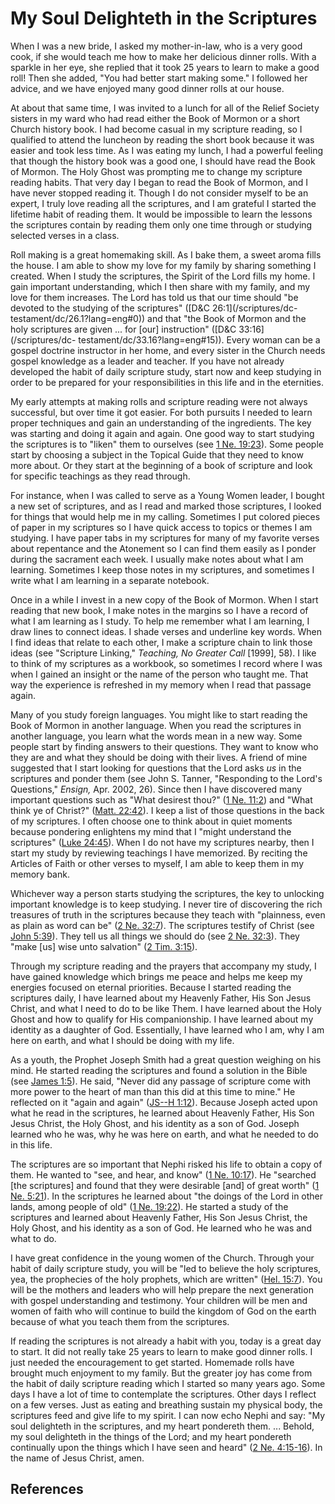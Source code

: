 # My Soul Delighteth in the Scriptures

When I was a new bride, I asked my mother-in-law, who is a very good cook, if
she would teach me how to make her delicious dinner rolls. With a sparkle in
her eye, she replied that it took 25 years to learn to make a good roll! Then
she added, "You had better start making some." I followed her advice, and we
have enjoyed many good dinner rolls at our house.

At about that same time, I was invited to a lunch for all of the Relief
Society sisters in my ward who had read either the Book of Mormon or a short
Church history book. I had become casual in my scripture reading, so I
qualified to attend the luncheon by reading the short book because it was
easier and took less time. As I was eating my lunch, I had a powerful feeling
that though the history book was a good one, I should have read the Book of
Mormon. The Holy Ghost was prompting me to change my scripture reading habits.
That very day I began to read the Book of Mormon, and I have never stopped
reading it. Though I do not consider myself to be an expert, I truly love
reading all the scriptures, and I am grateful I started the lifetime habit of
reading them. It would be impossible to learn the lessons the scriptures
contain by reading them only one time through or studying selected verses in a
class.

Roll making is a great homemaking skill. As I bake them, a sweet aroma fills
the house. I am able to show my love for my family by sharing something I
created. When I study the scriptures, the Spirit of the Lord fills my home. I
gain important understanding, which I then share with my family, and my love
for them increases. The Lord has told us that our time should "be devoted to
the studying of the scriptures" ([D&amp;C 26:1](/scriptures/dc-
testament/dc/26.1?lang=eng#0)) and that "the Book of Mormon and the holy
scriptures are given ... for [our] instruction" ([D&amp;C 33:16](/scriptures/dc-
testament/dc/33.16?lang=eng#15)). Every woman can be a gospel doctrine
instructor in her home, and every sister in the Church needs gospel knowledge
as a leader and teacher. If you have not already developed the habit of daily
scripture study, start now and keep studying in order to be prepared for your
responsibilities in this life and in the eternities.

My early attempts at making rolls and scripture reading were not always
successful, but over time it got easier. For both pursuits I needed to learn
proper techniques and gain an understanding of the ingredients. The key was
starting and doing it again and again. One good way to start studying the
scriptures is to "liken" them to ourselves (see [1 Ne.
19:23](/scriptures/bofm/1-ne/19.23?lang=eng#22)). Some people start by
choosing a subject in the Topical Guide that they need to know more about. Or
they start at the beginning of a book of scripture and look for specific
teachings as they read through.

For instance, when I was called to serve as a Young Women leader, I bought a
new set of scriptures, and as I read and marked those scriptures, I looked for
things that would help me in my calling. Sometimes I put colored pieces of
paper in my scriptures so I have quick access to topics or themes I am
studying. I have paper tabs in my scriptures for many of my favorite verses
about repentance and the Atonement so I can find them easily as I ponder
during the sacrament each week. I usually make notes about what I am learning.
Sometimes I keep those notes in my scriptures, and sometimes I write what I am
learning in a separate notebook.

Once in a while I invest in a new copy of the Book of Mormon. When I start
reading that new book, I make notes in the margins so I have a record of what
I am learning as I study. To help me remember what I am learning, I draw lines
to connect ideas. I shade verses and underline key words. When I find ideas
that relate to each other, I make a scripture chain to link those ideas (see
"Scripture Linking," _Teaching, No Greater Call_ [1999], 58). I like to think
of my scriptures as a workbook, so sometimes I record where I was when I
gained an insight or the name of the person who taught me. That way the
experience is refreshed in my memory when I read that passage again.

Many of you study foreign languages. You might like to start reading the Book
of Mormon in another language. When you read the scriptures in another
language, you learn what the words mean in a new way. Some people start by
finding answers to their questions. They want to know who they are and what
they should be doing with their lives. A friend of mine suggested that I start
looking for questions that the Lord asks _us_ in the scriptures and ponder
them (see John S. Tanner, "Responding to the Lord's Questions," _Ensign,_ Apr.
2002, 26). Since then I have discovered many important questions such as "What
desirest thou?" ([1 Ne. 11:2](/scriptures/bofm/1-ne/11.2?lang=eng#1)) and
"What think ye of Christ?" ([Matt.
22:42](/scriptures/nt/matt/22.42?lang=eng#41)). I keep a list of those
questions in the back of my scriptures. I often choose one to think about in
quiet moments because pondering enlightens my mind that I "might understand
the scriptures" ([Luke 24:45](/scriptures/nt/luke/24.45?lang=eng#44)). When I
do not have my scriptures nearby, then I start my study by reviewing teachings
I have memorized. By reciting the Articles of Faith or other verses to myself,
I am able to keep them in my memory bank.

Whichever way a person starts studying the scriptures, the key to unlocking
important knowledge is to keep studying. I never tire of discovering the rich
treasures of truth in the scriptures because they teach with "plainness, even
as plain as word can be" ([2 Ne.
32:7](/scriptures/bofm/2-ne/32.7?lang=eng#6)). The scriptures testify of
Christ (see [John 5:39](/scriptures/nt/john/5.39?lang=eng#38)). They tell us
all things we should do (see [2 Ne.
32:3](/scriptures/bofm/2-ne/32.3?lang=eng#2)). They "make [us] wise unto
salvation" ([2 Tim. 3:15](/scriptures/nt/2-tim/3.15?lang=eng#14)).

Through my scripture reading and the prayers that accompany my study, I have
gained knowledge which brings me peace and helps me keep my energies focused
on eternal priorities. Because I started reading the scriptures daily, I have
learned about my Heavenly Father, His Son Jesus Christ, and what I need to do
to be like Them. I have learned about the Holy Ghost and how to qualify for
His companionship. I have learned about my identity as a daughter of God.
Essentially, I have learned who I am, why I am here on earth, and what I
should be doing with my life.

As a youth, the Prophet Joseph Smith had a great question weighing on his
mind. He started reading the scriptures and found a solution in the Bible (see
[James 1:5](/scriptures/nt/james/1.5?lang=eng#4)). He said, "Never did any
passage of scripture come with more power to the heart of man than this did at
this time to mine." He reflected on it "again and again" ([JS--H
1:12](/scriptures/pgp/js-h/1.12?lang=eng#11)). Because Joseph acted upon what
he read in the scriptures, he learned about Heavenly Father, His Son Jesus
Christ, the Holy Ghost, and his identity as a son of God. Joseph learned who
he was, why he was here on earth, and what he needed to do in this life.

The scriptures are so important that Nephi risked his life to obtain a copy of
them. He wanted to "see, and hear, and know" ([1 Ne.
10:17](/scriptures/bofm/1-ne/10.17?lang=eng#16)). He "searched [the
scriptures] and found that they were desirable [and] of great worth" ([1 Ne.
5:21](/scriptures/bofm/1-ne/5.21?lang=eng#20)). In the scriptures he learned
about "the doings of the Lord in other lands, among people of old" ([1 Ne.
19:22](/scriptures/bofm/1-ne/19.22?lang=eng#21)). He started a study of the
scriptures and learned about Heavenly Father, His Son Jesus Christ, the Holy
Ghost, and his identity as a son of God. He learned who he was and what to do.

I have great confidence in the young women of the Church. Through your habit
of daily scripture study, you will be "led to believe the holy scriptures,
yea, the prophecies of the holy prophets, which are written" ([Hel.
15:7](/scriptures/bofm/hel/15.7?lang=eng#6)). You will be the mothers and
leaders who will help prepare the next generation with gospel understanding
and testimony. Your children will be men and women of faith who will continue
to build the kingdom of God on the earth because of what you teach them from
the scriptures.

If reading the scriptures is not already a habit with you, today is a great
day to start. It did not really take 25 years to learn to make good dinner
rolls. I just needed the encouragement to get started. Homemade rolls have
brought much enjoyment to my family. But the greater joy has come from the
habit of daily scripture reading which I started so many years ago. Some days
I have a lot of time to contemplate the scriptures. Other days I reflect on a
few verses. Just as eating and breathing sustain my physical body, the
scriptures feed and give life to my spirit. I can now echo Nephi and say: "My
soul delighteth in the scriptures, and my heart pondereth them. ... Behold, my
soul delighteth in the things of the Lord; and my heart pondereth continually
upon the things which I have seen and heard" ([2 Ne.
4:15-16](/scriptures/bofm/2-ne/4.15-16?lang=eng#14)). In the name of Jesus
Christ, amen.

## References

